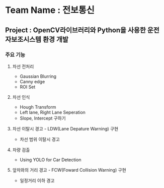 # Team Name : 전보통신

  ## Project : OpenCV라이브러리와 Python을 사용한 운전자보조시스템 환경 개발

  ### 주요 기능
  
  1. 차선 전처리
      * Gaussian Blurring
      * Canny edge
      * ROI Set
      
      
  2. 차선 인식
      * Hough Transform
      * Left lane, Right Lane Seperation
      * Slope, Intercept 구하기
      
      
  3. 차선 이탈시 경고 - LDW(Lane Depature Warning) 구현
      * 차선 범위 이탈시 경고
      
      
  4. 차량 검출 
      * Using YOLO for Car Detection
  
  
  5. 앞차와의 거리 경고 - FCW(Foward Collision Warning) 구현
      * 일정거리 이하 경고  
    
   

